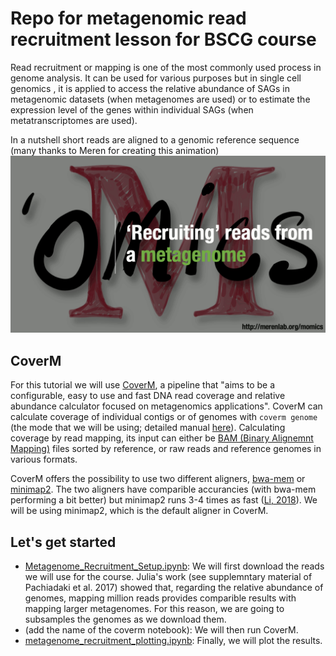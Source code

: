 # Repo for metagenomic read recruitment lesson for BSCG course 

Read recruitment or mapping is one of the most commonly used process in genome analysis. It can be used for various purposes but in single cell genomics , it is applied to access the relative abundance of SAGs in metagenomic datasets (when metagenomes are used) or to estimate the expression level of the genes within individual SAGs (when metatranscriptomes are used).

In a nutshell short reads are aligned to a genomic reference sequence (many thanks to Meren for creating this animation)
![recruitment](https://github.com/Bigelow-SCG-Course/Day3AM_read_recruitment/blob/main/intro_images/01-metagenomic-read-recruitment-simple.gif)



## CoverM
For this tutorial we will use [CoverM](https://github.com/wwood/CoverM), a pipeline that "aims to be a configurable, easy to use and fast DNA read coverage and relative abundance calculator focused on metagenomics applications". CoverM can calculate coverage of individual contigs or of genomes with `coverm genome` (the mode that we will be using; detailed manual [here](https://wwood.github.io/CoverM/coverm-genome.html)). Calculating coverage by read mapping, its input can either be [BAM (Binary Alignemnt Mapping)](https://support.illumina.com/help/BS_App_RNASeq_Alignment_OLH_1000000006112/Content/Source/Informatics/BAM-Format.htm#) files sorted by reference, or raw reads and reference genomes in various formats.

CoverM offers the possibility to use two different aligners, [bwa-mem](https://github.com/lh3/bwa) or [minimap2](https://github.com/lh3/minimap2). The two aligners have comparible accurancies (with bwa-mem performing a bit better) but minimap2 runs 3-4 times as fast ([Li, 2018](https://academic.oup.com/bioinformatics/article/34/18/3094/4994778)). We will be using minimap2, which is the default aligner in CoverM.


## Let's get started
- [Metagenome_Recruitment_Setup.ipynb](https://github.com/Bigelow-SCG-Course/Day3AM_read_recruitment/blob/main/Metagenome_Recruitment_Setup.ipynb): We will first download the reads we will use for the course. Julia's work (see supplemntary material of Pachiadaki et al. 2017) showed that, regarding the relative abundance of genomes, mapping million reads provides comparible results with mapping larger metagenomes. For this reason, we are going to subsamples the genomes as we download them.
- (add the name of the coverm notebook): We will then run CoverM.
- [metagenome_recruitment_plotting.ipynb](https://github.com/Bigelow-SCG-Course/Day3AM_read_recruitment/blob/main/metagenome_recruitment_plotting.ipynb): Finally, we will plot the results.

